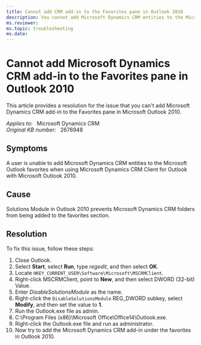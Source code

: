 ```yaml
---
title: Cannot add CRM add-in to the Favorites pane in Outlook 2010
description: You cannot add Microsoft Dynamics CRM entities to the Microsoft Outlook favorites. Provides a resolution.
ms.reviewer: 
ms.topic: troubleshooting
ms.date: 
---
```

# Cannot add Microsoft Dynamics CRM add-in to the Favorites pane in Outlook 2010

This article provides a resolution for the issue that you can't add Microsoft Dynamics CRM add-in to the Favorites pane in Microsoft Outlook 2010.

_Applies to:_ &nbsp; Microsoft Dynamics CRM  
_Original KB number:_ &nbsp; 2676948

## Symptoms

A user is unable to add Microsoft Dynamics CRM entities to the Microsoft Outlook favorites when using Microsoft Dynamics CRM Client for Outlook with Microsoft Outlook 2010.

## Cause

Solutions Module in Outlook 2010 prevents Microsoft Dynamics CRM folders from being added to the favorites section.

## Resolution

To fix this issue, follow these steps:

1. Close Outlook.
2. Select **Start**, select **Run**, type *regedit*, and then select **OK**.
3. Locate `HKEY_CURRENT_USER\Software\Microsoft\MSCRMClient`.
4. Right-click MSCRMClient, point to **New**, and then select DWORD (32-bit) Value.
5. Enter *DisableSolutionsModule* as the name.
6. Right-click the `DisableSolutionsModule` REG_DWORD subkey, select **Modify**, and then set the value to **1**.
7. Run the Outlook.exe file as admin.
8. C:\Program Files (x86)\Microsoft Office\Office14\Outlook.exe.
9. Right-click the Outlook.exe file and run as administrator.
10. Now try to add the Microsoft Dynamics CRM add-in under the favorites in Outlook 2010.
